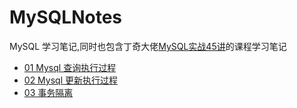 # MySQLNotes
MySQL 学习笔记,同时也包含丁奇大佬[MySQL实战45讲](https://time.geekbang.org/column/intro/139)的课程学习笔记
- [01 Mysql 查询执行过程](./notes/01-Mysql-select-execute-process.md)
- [02 Mysql 更新执行过程](./notes/02-Mysql-update-execute-process.md)
- [03 事务隔离](../notes/Transaction.md)

